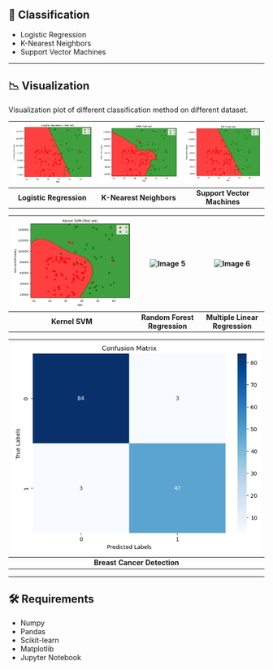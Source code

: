 ## 📎 Classification

- Logistic Regression
- K-Nearest Neighbors 
- Support Vector Machines

---

## 📉 Visualization

Visualization plot of different classification method on different dataset.

| ![Image 1](./images/logistic.png) | ![Image 2](./images/knn.png) | ![Image 3](./images/svm.png) |
|:--------------------------------:|:--------------------------------:|:--------------------------------:|
| **Logistic Regression**          | **K-Nearest Neighbors**          | **Support Vector Machines**          |

| ![Image 4](./images/k-svm.png) | ![Image 5](./images/random_forest.png) | ![Image 6](./images/multiple.png) |
|:--------------------------------:|:--------------------------------:|:--------------------------------:|
| **Kernel SVM**          | **Random Forest Regression**          | **Multiple Linear Regression**          |

| ![Image 7](./images/cancer.png)   |
|:---------------------------------:|
| **Breast Cancer Detection** |


---

## 🛠️ Requirements

- Numpy
- Pandas 
- Scikit-learn
- Matplotlib
- Jupyter Notebook

